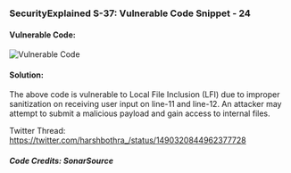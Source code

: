 ### SecurityExplained S-37: Vulnerable Code Snippet - 24

#### Vulnerable Code: 

![Vulnerable Code](../media/code-24.jpg)


#### Solution: 

The above code is vulnerable to Local File Inclusion (LFI) due to improper sanitization on receiving user input on line-11 and line-12. An attacker may attempt to submit a malicious payload and gain access to internal files.

Twitter Thread: https://twitter.com/harshbothra_/status/1490320844962377728

##### Code Credits: SonarSource